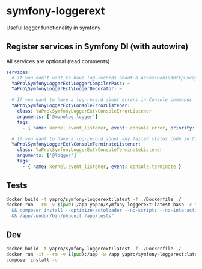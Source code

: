 # symfony-loggerext

Useful logger functionality in symfony

## Register services in Symfony DI (with autowire)

All services are optional (read comments)
```yaml
services:
  # If you don't want to have log-records about a AccessDeniedHttpException
  YaPro\SymfonyLoggerExt\LoggerCompilerPass: ~
  YaPro\SymfonyLoggerExt\LoggerDecorator: ~

  # If you want to have a log-record about errors in Console commands
  YaPro\SymfonyLoggerExt\ConsoleErrorListener:
    class: YaPro\SymfonyLoggerExt\ConsoleErrorListener
    arguments: ['@monolog.logger']
    tags:
      - { name: kernel.event_listener, event: console.error, priority: 128 }

  # If you want to have a log-record about any failed status code in Console commands
  YaPro\SymfonyLoggerExt\ConsoleTerminateListener:
    class: YaPro\SymfonyLoggerExt\ConsoleTerminateListener
    arguments: ['@logger']
    tags:
      - { name: kernel.event_listener, event: console.terminate }
```

Tests
------------
```sh
docker build -t yapro/symfony-loggerext:latest -f ./Dockerfile ./
docker run --rm -v $(pwd):/app yapro/symfony-loggerext:latest bash -c "cd /app \
  && composer install --optimize-autoloader --no-scripts --no-interaction \
  && /app/vendor/bin/phpunit /app/tests"
```

Dev
------------
```sh
docker build -t yapro/symfony-loggerext:latest -f ./Dockerfile ./
docker run -it --rm -v $(pwd):/app -w /app yapro/symfony-loggerext:latest bash
composer install -o
```

